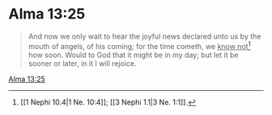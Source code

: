 # Alma 13:25

> And now we only wait to hear the joyful news declared unto us by the mouth of angels, of his coming; for the time cometh, we <u>know not</u>[^a] how soon. Would to God that it might be in my day; but let it be sooner or later, in it I will rejoice.

[Alma 13:25](https://www.churchofjesuschrist.org/study/scriptures/bofm/alma/13?lang=eng&id=p25#p25)


[^a]: [[1 Nephi 10.4|1 Ne. 10:4]]; [[3 Nephi 1.1|3 Ne. 1:1]].  
